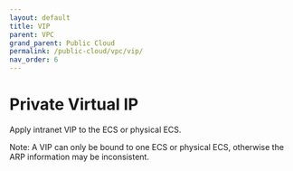 ```yaml
---
layout: default
title: VIP
parent: VPC
grand_parent: Public Cloud
permalink: /public-cloud/vpc/vip/
nav_order: 6
---
```

# Private Virtual IP

Apply intranet VIP to the ECS or physical ECS.

Note: A VIP can only be bound to one ECS or physical ECS, otherwise the ARP information may be inconsistent.
